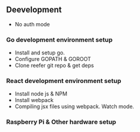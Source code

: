## Deevelopment

- No auth mode

### Go development environment setup

- Install and setup go.
- Configure GOPATH & GOROOT
- Clone reefer git repo & get deps

### React development environment setup

- Install node js & NPM
- Install webpack
- Compiling jsx files using webpack. Watch mode.

### Raspberry Pi & Other hardware setup
